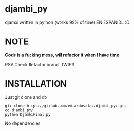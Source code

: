 # djambi_py
djambi written in python (works 99% of time)
EN ESPANIOL :D
# NOTE
**Code is a fucking mess, will refactor it when I have time**

PSA Check Refactor branch (WIP!)
# INSTALLATION
Just git clone and do 
```
git clone https://github.com/eduardosalaz/djambi_py/.git
cd djambi_py/
python DjambiFinal.py
 ```
 No dependencies
